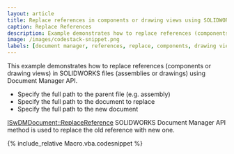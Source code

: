 ```yaml
---
layout: article
title: Replace references in components or drawing views using SOLIDWORKS Document Manager API
caption: Replace References
description: Example demonstrates how to replace references (components or drawing views) in SOLIDWORKS files using Document Manager API
image: /images/codestack-snippet.png
labels: [document manager, references, replace, components, drawing views]
---
```

This example demonstrates how to replace references (components or drawing views) in SOLIDWORKS files (assemblies or drawings) using Document Manager API.

* Specify the full path to the parent file (e.g. assembly)
* Specify the full path to the document to replace
* Specify the full path to the new document

[ISwDMDocument::ReplaceReference](http://help.solidworks.com/2018/english/api/swdocmgrapi/solidworks.interop.swdocumentmgr~solidworks.interop.swdocumentmgr.iswdmdocument~replacereference.html) SOLIDWORKS Document Manager API method is used to replace the old reference with new one.

{% include_relative Macro.vba.codesnippet %}